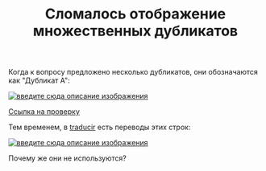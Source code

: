 ﻿---
title: "Сломалось отображение множественных дубликатов"
se.owner.user_id: 3380
se.owner.display_name: "maestro"
se.owner.link: "https://ru.meta.stackoverflow.com/users/3380/maestro"
se.link: "https://ru.meta.stackoverflow.com/questions/14691/%d0%a1%d0%bb%d0%be%d0%bc%d0%b0%d0%bb%d0%be%d1%81%d1%8c-%d0%be%d1%82%d0%be%d0%b1%d1%80%d0%b0%d0%b6%d0%b5%d0%bd%d0%b8%d0%b5-%d0%bc%d0%bd%d0%be%d0%b6%d0%b5%d1%81%d1%82%d0%b2%d0%b5%d0%bd%d0%bd%d1%8b%d1%85-%d0%b4%d1%83%d0%b1%d0%bb%d0%b8%d0%ba%d0%b0%d1%82%d0%be%d0%b2"
se.question_id: 14691
se.post_type: question
---
<p>Когда к вопросу предложено несколько дубликатов, они обозначаются как &quot;Дубликат А&quot;:</p>
<p><a href="https://i.sstatic.net/ZLlHe4Dm.png" rel="nofollow noreferrer"><img src="https://i.sstatic.net/ZLlHe4Dm.png" alt="введите сюда описание изображения" /></a></p>
<p><a href="https://ru.stackoverflow.com/review/close/967813">Ссылка на проверку</a></p>
<p>Тем временем, в <a href="https://ru.traducir.win/filters?sourceRegex=%5EDuplicate%20%5BA-D%5D%24" rel="nofollow noreferrer">traducir</a> есть переводы этих строк:</p>
<p><a href="https://i.sstatic.net/xXSD6siI.png" rel="nofollow noreferrer"><img src="https://i.sstatic.net/xXSD6siI.png" alt="введите сюда описание изображения" /></a></p>
<p>Почему же они не используются?</p>
